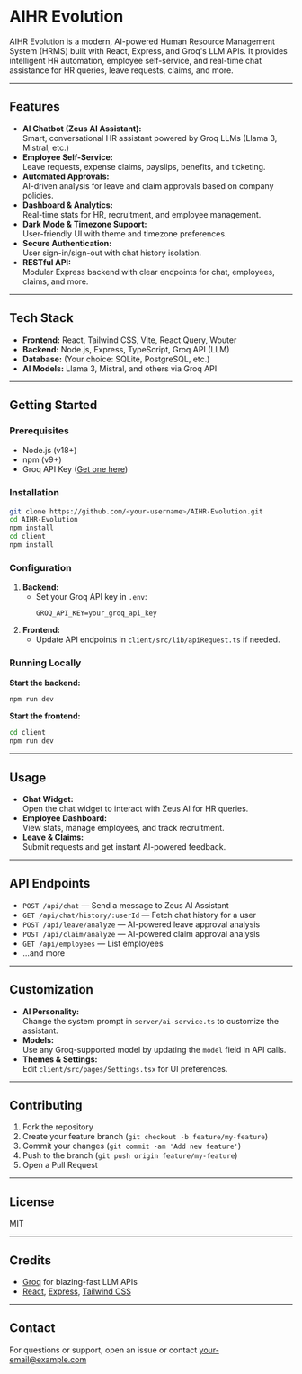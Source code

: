 # AIHR Evolution

AIHR Evolution is a modern, AI-powered Human Resource Management System (HRMS) built with React, Express, and Groq's LLM APIs. It provides intelligent HR automation, employee self-service, and real-time chat assistance for HR queries, leave requests, claims, and more.

---

## Features

- **AI Chatbot (Zeus AI Assistant):**  
  Smart, conversational HR assistant powered by Groq LLMs (Llama 3, Mistral, etc.)
- **Employee Self-Service:**  
  Leave requests, expense claims, payslips, benefits, and ticketing.
- **Automated Approvals:**  
  AI-driven analysis for leave and claim approvals based on company policies.
- **Dashboard & Analytics:**  
  Real-time stats for HR, recruitment, and employee management.
- **Dark Mode & Timezone Support:**  
  User-friendly UI with theme and timezone preferences.
- **Secure Authentication:**  
  User sign-in/sign-out with chat history isolation.
- **RESTful API:**  
  Modular Express backend with clear endpoints for chat, employees, claims, and more.

---

## Tech Stack

- **Frontend:** React, Tailwind CSS, Vite, React Query, Wouter
- **Backend:** Node.js, Express, TypeScript, Groq API (LLM)
- **Database:** (Your choice: SQLite, PostgreSQL, etc.)
- **AI Models:** Llama 3, Mistral, and others via Groq API

---

## Getting Started

### Prerequisites

- Node.js (v18+)
- npm (v9+)
- Groq API Key ([Get one here](https://console.groq.com/))

### Installation

```bash
git clone https://github.com/<your-username>/AIHR-Evolution.git
cd AIHR-Evolution
npm install
cd client
npm install
```

### Configuration

1. **Backend:**  
   - Set your Groq API key in `.env`:
     ```
     GROQ_API_KEY=your_groq_api_key
     ```
2. **Frontend:**  
   - Update API endpoints in `client/src/lib/apiRequest.ts` if needed.

### Running Locally

**Start the backend:**
```bash
npm run dev
```

**Start the frontend:**
```bash
cd client
npm run dev
```

---

## Usage

- **Chat Widget:**  
  Open the chat widget to interact with Zeus AI for HR queries.
- **Employee Dashboard:**  
  View stats, manage employees, and track recruitment.
- **Leave & Claims:**  
  Submit requests and get instant AI-powered feedback.

---

## API Endpoints

- `POST /api/chat` — Send a message to Zeus AI Assistant
- `GET /api/chat/history/:userId` — Fetch chat history for a user
- `POST /api/leave/analyze` — AI-powered leave approval analysis
- `POST /api/claim/analyze` — AI-powered claim approval analysis
- `GET /api/employees` — List employees
- ...and more

---

## Customization

- **AI Personality:**  
  Change the system prompt in `server/ai-service.ts` to customize the assistant.
- **Models:**  
  Use any Groq-supported model by updating the `model` field in API calls.
- **Themes & Settings:**  
  Edit `client/src/pages/Settings.tsx` for UI preferences.

---

## Contributing

1. Fork the repository
2. Create your feature branch (`git checkout -b feature/my-feature`)
3. Commit your changes (`git commit -am 'Add new feature'`)
4. Push to the branch (`git push origin feature/my-feature`)
5. Open a Pull Request

---

## License

MIT

---

## Credits

- [Groq](https://groq.com/) for blazing-fast LLM APIs
- [React](https://react.dev/), [Express](https://expressjs.com/), [Tailwind CSS](https://tailwindcss.com/)

---

## Contact

For questions or support, open an issue or contact [your-email@example.com](mailto:your-email@example.com)
